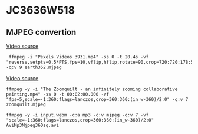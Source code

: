 # JC3636W518

## MJPEG convertion

[Video source](https://www.pexels.com/video/earth-rotating-video-856356/)
```console
 ffmpeg -i "Pexels Videos 3931.mp4" -ss 0 -t 20.4s -vf "reverse,setpts=0.5*PTS,fps=10,vflip,hflip,rotate=90,crop=720:720:178:598,scale=352:352:flags=lanczos" -q:v 9 earth352.mjpeg
```

[Video source](https://youtu.be/RpHnKaxt_OQ)
```console
ffmpeg -y -i "The Zoomquilt - an infinitely zooming collaborative painting.mp4" -ss 0 -t 00:02:00.000 -vf "fps=5,scale=-1:360:flags=lanczos,crop=360:360:(in_w-360)/2:0" -q:v 7 zoomquilt.mjpeg
```

```console
ffmpeg -y -i input.webm -c:a mp3 -c:v mjpeg -q:v 7 -vf "scale=-1:360:flags=lanczos,crop=360:360:(in_w-360)/2:0" AviMp3Mjpeg360sq.avi
```
